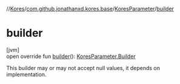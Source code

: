 //[Kores](../../../index.md)/[com.github.jonathanxd.kores.base](../index.md)/[KoresParameter](index.md)/[builder](builder.md)

# builder

[jvm]\
open override fun [builder](builder.md)(): [KoresParameter.Builder](-builder/index.md)

This builder may or may not accept null values, it depends on implementation.
